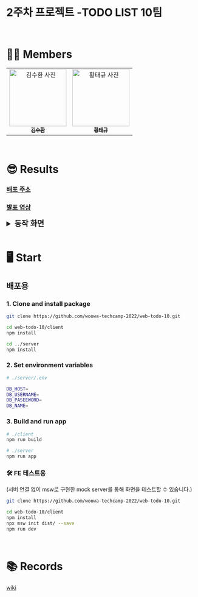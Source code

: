 # **2주차 프로젝트 -TODO LIST 10팀**

<br>

# 🙋‍♂️ **Members**

<table>
  <tr>
    <td align="center">
      <a href="https://github.com/suhwan2004">
        <img src="https://avatars.githubusercontent.com/u/60723373?v=4" width="150px;" alt="김수환 사진"/><br />
        <sub><b>김수환</b><br></sub>
      </a>
    </td>
    <td align="center">
      <a href="https://github.com/happyGyu">
        <img src="https://avatars.githubusercontent.com/u/95538993?s=400&u=142c62a8238fbfd3a3e46976651dbc991cafc088&v=4" width="150px;" alt="황태규 사진"/><br />
        <sub><b>황태규</b><br></sub>
      </a>
    </td>
  </tr>
</table>

<br>

# 😎 **Results**

### [배포 주소](http://3.38.160.215:5001/)

### [발표 영상](https://youtu.be/pv6uznU1EnA)

<details>
   <summary style='font-size: 1.25rem; font-weight: 700'>동작 화면</summary>
   <div markdown="1">

<br>

### <strong>메인화면</strong>

![메인화면](https://user-images.githubusercontent.com/60723373/179382643-2a6336ea-b183-43c8-a1d9-ed461f9ace49.png)

<br>

### <strong>드래그 앤 드롭</strong>

1.드래그 앤 드롭 들기

![image](https://user-images.githubusercontent.com/60723373/179383271-0729d478-e2d5-4087-b4f2-ed4af1df70e1.png)

2.드래그 앤 드롭 놓기 전

![image](https://user-images.githubusercontent.com/60723373/179383323-6b2ce38b-bf49-4b1c-83ea-be2e33e3000d.png)

3.드래그 앤 드롭 놓기

![image](https://user-images.githubusercontent.com/60723373/179383354-4bb64d3d-11b2-4be5-95d5-001f1df146c4.png)

<br>

### <strong>카드 추가</strong>

1.마우스로 리스트 상단의 '+' 버튼을 눌러 추가카드 생성

![image](https://user-images.githubusercontent.com/60723373/179383993-cabcb484-d668-499c-bc6f-34adc3040415.png)

2.카드의 제목과 내용을 입력하면 '등록'버튼 활성화

![image](https://user-images.githubusercontent.com/60723373/179384016-6fffc063-a509-48ea-b812-b2b43fe6c862.png)

3.'등록'버튼 클릭 시 새 카드가 추가됨

![카드추가 완료](https://user-images.githubusercontent.com/60723373/179383582-be52592d-7f31-4380-83cc-d693af64225f.png)

<br>

### <strong>카드 삭제</strong>

1.삭제를 원하는 카드 옆의 'x'버튼 클릭

![image](https://user-images.githubusercontent.com/60723373/179384047-85028cbb-5a26-479b-b8ac-01618e3f8741.png)

2.모달 창의 삭제 버튼 클릭 시 카드 삭제

![카드 삭제 모달](https://user-images.githubusercontent.com/60723373/179383672-97c59c30-858d-4fa5-89c8-c69a7a97565c.png)

<br>

### <strong>카드 수정</strong>

1.더블 클릭 시 수정 모드로 바뀜

![스크린샷 2022-07-17 13 16 38](https://user-images.githubusercontent.com/60723373/179383797-76aa62ce-7a04-4b1c-bbee-702ad15e2dd4.png)

2.수정 이후, 등록 버튼을 누르면 정상적으로 수정됨

![스크린샷 2022-07-17 13 16 38](https://user-images.githubusercontent.com/60723373/179383835-13d6eaae-b23e-413e-8ba3-f89c990fde46.png)

<br>

### <strong>활동 로그 확인</strong>

1.화면 좌측 상단의 메뉴버튼 클릭

![image](https://user-images.githubusercontent.com/60723373/179383921-75286010-0491-4504-bdad-a5fa1c51d4bb.png)

2.활동 로그 확인 가능

![스크린샷 2022-07-17 13 25 54](https://user-images.githubusercontent.com/60723373/179383948-4089e9bf-7e60-4220-a775-3c8bf920b0ae.png)

   <div>
</details>

<br>

# 🖥 **Start**

## **배포용**

### **1. Clone and install package**

```bash
git clone https://github.com/woowa-techcamp-2022/web-todo-10.git

cd web-todo-10/client
npm install

cd ../server
npm install
```

### **2. Set environment variables**

```bash
# ./server/.env

DB_HOST=
DB_USERNAME=
DB_PASEEWORD=
DB_NAME=
```

### **3. Build and run app**

```bash
# ./client
npm run build

# ./server
npm run app
```

### 🛠 **FE 테스트용**

(서버 연결 없이 msw로 구현한 mock server를 통해 화면을 테스트할 수 있습니다.)

```bash
git clone https://github.com/woowa-techcamp-2022/web-todo-10.git

cd web-todo-10/client
npm install
npx msw init dist/ --save
npm run dev
```

<br>

# 📚 **Records**

[wiki](https://github.com/woowa-techcamp-2022/web-todo-10/wiki)
